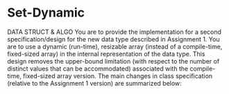 # Set-Dynamic
DATA STRUCT & ALGO
You are to provide the implementation for a second specification/design for the new data type described in Assignment 1. You are to use a dynamic (run-time), resizable array (instead of a compile-time, fixed-sized array) in the internal representation of the data type. This design removes the upper-bound limitation (with respect to the number of distinct values that can be accommodated) associated with the compile-time, fixed-sized array version. The main changes in class specification (relative to the Assignment 1 version) are summarized below:
